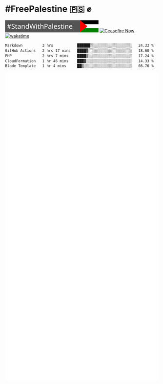 # #FreePalestine 🇵🇸 ✊

[![github](https://raw.githubusercontent.com/saedyousef/StandWithPalestine/main/badges/flat/StandWithPalestine.svg)](https://github.com/saedyousef/StandWithPalestine)
[![Ceasefire Now](https://badge.techforpalestine.org/default)](https://techforpalestine.org/learn-more)
[![wakatime](https://wakatime.com/badge/user/03bf07e2-4c78-4826-8603-8922f0241061.svg)](https://wakatime.com/@03bf07e2-4c78-4826-8603-8922f0241061)
<!-- [![committers.top badge](https://user-badge.committers.top/jordan_private/saedyousef.svg)](https://user-badge.committers.top/jordan_private/saedyousef) -->

<!-- ![Profile Views](https://visitor-badge.glitch.me/badge?page_id=saedyousef.saedyousef&left_color=grey&right_color=blue&left_text=👀+Profile+Views) -->



<!-- <img src="https://github-readme-stats.vercel.app/api?username=saedyousef&show_icons=true&count_private=true" width="100%" /> --> 

<!--START_SECTION:waka-->

```txt
Markdown         3 hrs           ██████░░░░░░░░░░░░░░░░░░░   24.33 %
GitHub Actions   2 hrs 17 mins   ████▓░░░░░░░░░░░░░░░░░░░░   18.60 %
PHP              2 hrs 7 mins    ████▒░░░░░░░░░░░░░░░░░░░░   17.24 %
CloudFormation   1 hr 46 mins    ███▓░░░░░░░░░░░░░░░░░░░░░   14.33 %
Blade Template   1 hr 4 mins     ██▒░░░░░░░░░░░░░░░░░░░░░░   08.76 %
```

<!--END_SECTION:waka-->
    
<!-- ![github contribution grid snake animation](https://raw.githubusercontent.com/saedyousef/saedyousef/output/github-contribution-grid-snake.svg) -->


![Metrics](./github-metrics.svg)